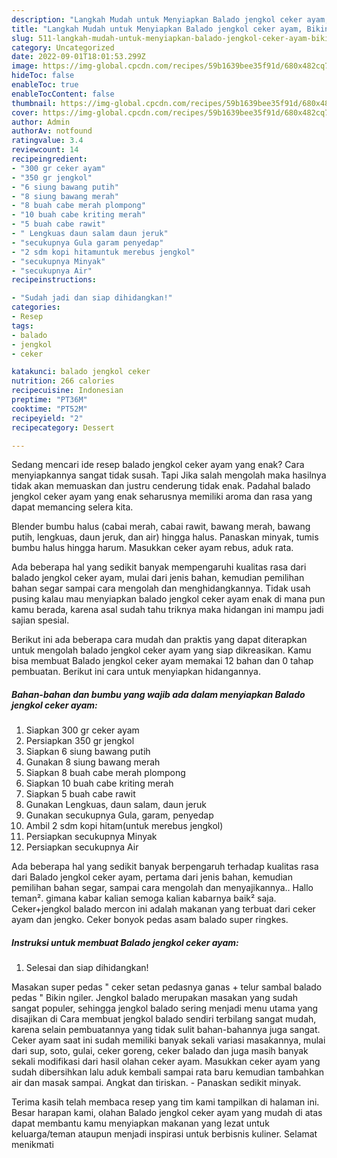 ```yaml
---
description: "Langkah Mudah untuk Menyiapkan Balado jengkol ceker ayam, Bikin Ngiler"
title: "Langkah Mudah untuk Menyiapkan Balado jengkol ceker ayam, Bikin Ngiler"
slug: 511-langkah-mudah-untuk-menyiapkan-balado-jengkol-ceker-ayam-bikin-ngiler
category: Uncategorized
date: 2022-09-01T18:01:53.299Z
image: https://img-global.cpcdn.com/recipes/59b1639bee35f91d/680x482cq70/balado-jengkol-ceker-ayam-foto-resep-utama.jpg
hideToc: false
enableToc: true
enableTocContent: false
thumbnail: https://img-global.cpcdn.com/recipes/59b1639bee35f91d/680x482cq70/balado-jengkol-ceker-ayam-foto-resep-utama.jpg
cover: https://img-global.cpcdn.com/recipes/59b1639bee35f91d/680x482cq70/balado-jengkol-ceker-ayam-foto-resep-utama.jpg
author: Admin
authorAv: notfound
ratingvalue: 3.4
reviewcount: 14
recipeingredient:
- "300 gr ceker ayam"
- "350 gr jengkol"
- "6 siung bawang putih"
- "8 siung bawang merah"
- "8 buah cabe merah plompong"
- "10 buah cabe kriting merah"
- "5 buah cabe rawit"
- " Lengkuas daun salam daun jeruk"
- "secukupnya Gula garam penyedap"
- "2 sdm kopi hitamuntuk merebus jengkol"
- "secukupnya Minyak"
- "secukupnya Air"
recipeinstructions:

- "Sudah jadi dan siap dihidangkan!"
categories:
- Resep
tags:
- balado
- jengkol
- ceker

katakunci: balado jengkol ceker 
nutrition: 266 calories
recipecuisine: Indonesian
preptime: "PT36M"
cooktime: "PT52M"
recipeyield: "2"
recipecategory: Dessert

---
```



Sedang mencari ide resep balado jengkol ceker ayam yang enak? Cara menyiapkannya sangat tidak susah. Tapi Jika salah mengolah maka hasilnya tidak akan memuaskan dan justru cenderung tidak enak. Padahal balado jengkol ceker ayam yang enak seharusnya memiliki aroma dan rasa yang dapat memancing selera kita.


Blender bumbu halus (cabai merah, cabai rawit, bawang merah, bawang putih, lengkuas, daun jeruk, dan air) hingga halus. Panaskan minyak, tumis bumbu halus hingga harum. Masukkan ceker ayam rebus, aduk rata.

Ada beberapa hal yang sedikit banyak mempengaruhi kualitas rasa dari balado jengkol ceker ayam, mulai dari jenis bahan, kemudian pemilihan bahan segar sampai cara mengolah dan menghidangkannya. Tidak usah pusing kalau mau menyiapkan balado jengkol ceker ayam enak di mana pun kamu berada, karena asal sudah tahu triknya maka hidangan ini mampu jadi sajian spesial.


Berikut ini ada beberapa cara mudah dan praktis yang dapat diterapkan untuk mengolah balado jengkol ceker ayam yang siap dikreasikan. Kamu bisa membuat Balado jengkol ceker ayam memakai 12 bahan dan 0 tahap pembuatan. Berikut ini cara untuk menyiapkan hidangannya.

<!--inarticleads1-->

##### Bahan-bahan dan bumbu yang wajib ada dalam menyiapkan Balado jengkol ceker ayam:

1. Siapkan 300 gr ceker ayam
1. Persiapkan 350 gr jengkol
1. Siapkan 6 siung bawang putih
1. Gunakan 8 siung bawang merah
1. Siapkan 8 buah cabe merah plompong
1. Siapkan 10 buah cabe kriting merah
1. Siapkan 5 buah cabe rawit
1. Gunakan  Lengkuas, daun salam, daun jeruk
1. Gunakan secukupnya Gula, garam, penyedap
1. Ambil 2 sdm kopi hitam(untuk merebus jengkol)
1. Persiapkan secukupnya Minyak
1. Persiapkan secukupnya Air


Ada beberapa hal yang sedikit banyak berpengaruh terhadap kualitas rasa dari Balado jengkol ceker ayam, pertama dari jenis bahan, kemudian pemilihan bahan segar, sampai cara mengolah dan menyajikannya.. Hallo teman². gimana kabar kalian semoga kalian kabarnya baik² saja. Ceker+jengkol balado mercon ini adalah makanan yang terbuat dari ceker ayam dan jengko. Ceker bonyok pedas asam balado super ringkes. 

<!--inarticleads2-->

##### Instruksi untuk membuat Balado jengkol ceker ayam:


1. Selesai dan siap dihidangkan!

Masakan super pedas &#34; ceker setan pedasnya ganas + telur sambal balado pedas &#34; Bikin ngiler. Jengkol balado merupakan masakan yang sudah sangat populer, sehingga jengkol balado sering menjadi menu utama yang disajikan di Cara membuat jengkol balado sendiri terbilang sangat mudah, karena selain pembuatannya yang tidak sulit bahan-bahannya juga sangat. Ceker ayam saat ini sudah memiliki banyak sekali variasi masakannya, mulai dari sup, soto, gulai, ceker goreng, ceker balado dan juga masih banyak sekali modifikasi dari hasil olahan ceker ayam. Masukkan ceker ayam yang sudah dibersihkan lalu aduk kembali sampai rata baru kemudian tambahkan air dan masak sampai. Angkat dan tiriskan. - Panaskan sedikit minyak. 

Terima kasih telah membaca resep yang tim kami tampilkan di halaman ini. Besar harapan kami, olahan Balado jengkol ceker ayam yang mudah di atas dapat membantu kamu menyiapkan makanan yang lezat untuk keluarga/teman ataupun menjadi inspirasi untuk berbisnis kuliner. Selamat menikmati
